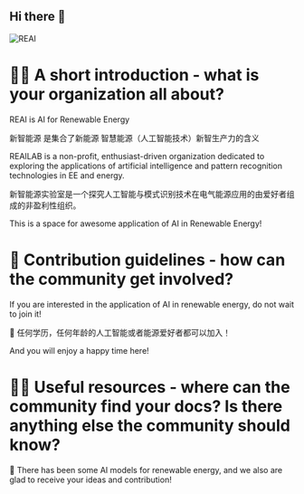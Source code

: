 
## Hi there 👋
![REAI](https://github.com/REAILAB/.github/assets/105758272/88410482-f223-46d6-9e0d-08e66fdec09c)

# 🙋‍♀️ A short introduction - what is your organization all about?


REAI is AI for Renewable Energy

新智能源 是集合了新能源 智慧能源（人工智能技术）新智生产力的含义

REAILAB is a non-profit, enthusiast-driven organization dedicated to exploring the applications of artificial intelligence and pattern recognition technologies in EE and energy.

新智能源实验室是一个探究人工智能与模式识别技术在电气能源应用的由爱好者组成的非盈利性组织。

This is a space for awesome application of AI in Renewable Energy!

# 🌈 Contribution guidelines - how can the community get involved?

If you are interested in the application of AI in renewable energy, do not wait to join it!

🍿 任何学历，任何年龄的人工智能或者能源爱好者都可以加入！

And you will enjoy a happy time here!

# 👩‍💻 Useful resources - where can the community find your docs? Is there anything else the community should know?

🧙 There has been some AI models for renewable energy, and we also are glad to receive your ideas and contribution!

<!--

**Here are some ideas to get you started:**

🙋‍♀️ A short introduction - what is your organization all about?
🌈 Contribution guidelines - how can the community get involved?
👩‍💻 Useful resources - where can the community find your docs? Is there anything else the community should know?
🍿 Fun facts - what does your team eat for breakfast?
🧙 Remember, you can do mighty things with the power of [Markdown](https://docs.github.com/github/writing-on-github/getting-started-with-writing-and-formatting-on-github/basic-writing-and-formatting-syntax)
-->

<!--

**Here are some ideas to get you started:**

🙋‍♀️ A short introduction - what is your organization all about?
🌈 Contribution guidelines - how can the community get involved?
👩‍💻 Useful resources - where can the community find your docs? Is there anything else the community should know?
🍿 Fun facts - what does your team eat for breakfast?
🧙 Remember, you can do mighty things with the power of [Markdown](https://docs.github.com/github/writing-on-github/getting-started-with-writing-and-formatting-on-github/basic-writing-and-formatting-syntax)
-->
